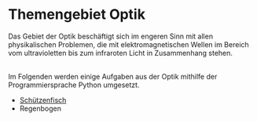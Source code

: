 # Themengebiet Optik

Das Gebiet der Optik beschäftigt sich im engeren Sinn mit allen physikalischen
Problemen, die mit elektromagnetischen Wellen im Bereich vom ultravioletten
bis zum infraroten Licht in Zusammenhang stehen.<br><br>

Im Folgenden werden einige Aufgaben aus der Optik mithilfe der Programmiersprache Python umgesetzt.

- [Schützenfisch](Notebooks/Schuetzenfisch.ipynb)
- Regenbogen


